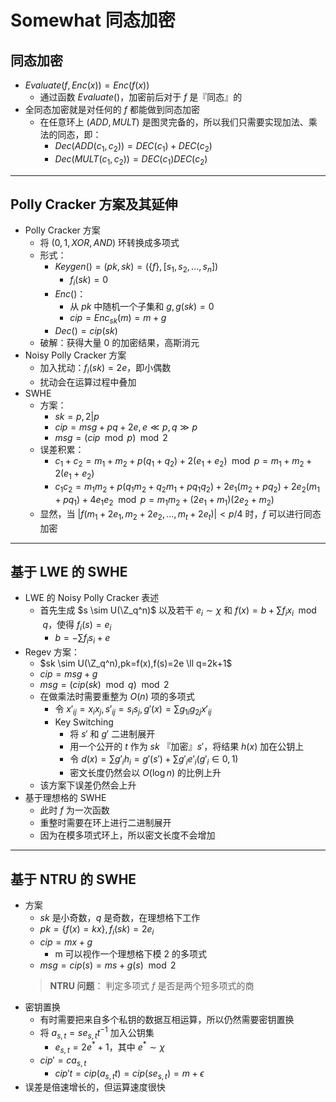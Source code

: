 # Somewhat 同态加密

## 同态加密

- $Evaluate(f,Enc(x))=Enc(f(x))$
  - 通过函数 $Evaluate()$，加密前后对于 $f$ 是『同态』的
- 全同态加密就是对任何的 $f$ 都能做到同态加密
  - 在任意环上 $(ADD,MULT)$ 是图灵完备的，所以我们只需要实现加法、乘法的同态，即：
    - $Dec(ADD(c_1,c_2))=DEC(c_1)+DEC(c_2)$
    - $Dec(MULT(c_1,c_2))=DEC(c_1)DEC(c_2)$

---
## Polly Cracker 方案及其延伸

- Polly Cracker 方案
  - 将 $({0,1},XOR,AND)$ 环转换成多项式
  - 形式：
    - $Keygen()=(pk,sk)=(\{f\},[s_1,s_2,...,s_n])$
      - $f_i(sk)=0$
    - $Enc()$：
      - 从 $pk$ 中随机一个子集和 $g,g(sk)=0$
      - $cip=Enc_{sk}(m)=m+g$
    - $Dec()=cip(sk)$
  - 破解：获得大量 $0$ 的加密结果，高斯消元
- Noisy Polly Cracker 方案
  - 加入扰动：$f_i(sk)=2e$，即小偶数
  - 扰动会在运算过程中叠加
- SWHE
  - 方案：
    - $sk=p,2|p$
    - $cip=msg+pq+2e,e \ll p,q \gg p$
    - $msg=(cip \mod p) \mod 2$
  - 误差积累：
    - $c_1+c_2=m_1+m_2+p(q_1+q_2)+2(e_1+e_2) \mod p=m_1+m_2+2(e_1+e_2)$
    - $c_1c_2=m_1m_2+p(q_1m_2+q_2m_1+pq_1q_2)+2e_1(m_2+pq_2)+2e_2(m_1+pq_1)+4e_1e_2 \mod p=m_1m_2+(2e_1+m_1)(2e_2+m_2)$
  - 显然，当 $|f(m_1+2e_1,m_2+2e_2,...,m_t+2e_t)|<p/4$ 时，$f$ 可以进行同态加密

---
## 基于 LWE 的 SWHE

- LWE 的 Noisy Polly Cracker 表述
  - 首先生成 $s \sim U(\Z_q^n)$ 以及若干 $e_i \sim \chi$ 和 $f(x)=b+\sum f_ix_i \mod q$，使得 $f_i(s)=e_i$
    - $b=-\sum f_is_i+e$
- Regev 方案：
  - $sk \sim U(\Z_q^n),pk=f(x),f(s)=2e \ll q=2k+1$
  - $cip=msg+g$
  - $msg=(cip(sk) \mod q)\mod 2$
  - 在做乘法时需要重整为 $O(n)$ 项的多项式
    - 令 $x'_{ij}=x_ix_j,s'_{ij}=s_is_j,g'(x)=\sum {g_1}_i{g_2}_jx'_{ij}$
    - Key Switching
      - 将 $s'$ 和 $g'$ 二进制展开
      - 用一个公开的 $t$ 作为 $sk$ 『加密』$s'$，将结果 $h(x)$ 加在公钥上
      - 令 $d(x)=\sum g'_ih_i=g'(s')+\sum g'_ie'_i(g'_i \in {0,1})$
      - 密文长度仍然会以 $O(\log n)$ 的比例上升
  - 该方案下误差仍然会上升
- 基于理想格的 SWHE
  - 此时 $f$ 为一次函数
  - 重整时需要在环上进行二进制展开
  - 因为在模多项式环上，所以密文长度不会增加

---
## 基于 NTRU 的 SWHE

- 方案
  - $sk$ 是小奇数，$q$ 是奇数，在理想格下工作
  - $pk=\{f(x)=kx\},f_i(sk)=2e_i$
  - $cip=mx+g$
    - m 可以视作一个理想格下模 $2$ 的多项式
  - $msg=cip(s)=ms+g(s) \mod 2$
  > **NTRU 问题**：
  > 判定多项式 $f$ 是否是两个短多项式的商
- 密钥置换
  - 有时需要把来自多个私钥的数据互相运算，所以仍然需要密钥置换
  - 将 $a_{s,t}=se_{s,t}t^{-1}$ 加入公钥集
    - $e_{s,t}=2e^*+1$，其中 $e^* \sim \chi$
  - $cip'=ca_{s,t}$
    - $cip't=cip(a_{s,t}t)=cip(se_{s,t})=m+\epsilon$
- 误差是倍速增长的，但运算速度很快